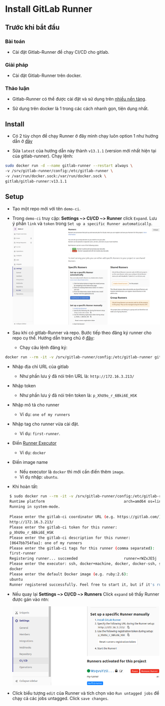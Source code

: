 # Install GitLab Runner

## Trước khi bắt đầu

### Bài toán

- Cài đặt Gitlab-Runner để chạy CI/CD cho gitlab.

### Giải pháp

- Cài đặt Gitlab-Runner trên docker.

### Thảo luận

- Gitlab-Runner có thể được cài đặt và sử dụng trên [nhiều nền tảng](https://docs.gitlab.com/runner/install/).

- Sử dụng trên docker là 1 trong các cách nhanh gọn, tiện dụng nhất.

## Install

- Có 2 tùy chọn để chạy Runner ở đây mình chạy luôn option 1 như hướng dẫn ở [đây](https://docs.gitlab.com/runner/install/docker.html#option-1-use-local-system-volume-mounts-to-start-the-runner-container)

- Sửa `latest` của hướng dẫn này thành `v13.1.1` (version mới nhất hiện tại của gitlab-runner). Chạy lệnh:

```sh linenums="1"
sudo docker run -d --name gitlab-runner --restart always \
-v /srv/gitlab-runner/config:/etc/gitlab-runner \
-v /var/run/docker.sock:/var/run/docker.sock \
gitlab/gitlab-runner:v13.1.1
```

## Setup

- Tạo một repo mới với tên `demo-ci`.
- Trong `demo-ci` truy cập: **Settings ~> CI/CD ~> Runner** click `Expand`. Lưu ý phần `link` và `token` trong `Set up a specific Runner automatically`.
  ![repo-without-runner](../../images/2020/20200717-gitlab-without-runner.png)

- Sau khi có gitlab-Runner và repo. Bước tiếp theo đăng ký runner cho repo cụ thể. Hướng dẫn trang chủ ở [đây](https://docs.gitlab.com/runner/register/index.html#docker):

  - Chạy câu lệnh đăng ký:

```sh linenums="1"
docker run --rm -it -v /srv/gitlab-runner/config:/etc/gitlab-runner gitlab/gitlab-runner:v13.1.1 register
```

- Nhập địa chỉ URL của gitlab

  - Như phần lưu ý đã nói trên URL là: `http://172.16.3.213/`

- Nhập token

  - Như phần lưu ý đã nói trên token là: `p_XhU9o_r_6Bki6E_HSK`

- Nhập mô tả cho runner

  - Ví dụ: `one of my runners`

- Nhập tag cho runner vừa cài đặt.

  - Ví dụ: `first-runner`.

- Điền [Runner Executor](https://docs.gitlab.com/runner/executors/README.html)

  - Ví dụ: `docker`

- Điền image name

  - Nếu executor là `docker` thì mới cần điền thêm `image`.
  - Ví dụ nhập: `ubuntu`.

- Khi hoàn tất:

```sh linenums="1"
  $ sudo docker run --rm -it -v /srv/gitlab-runner/config:/etc/gitlab-runner gitlab/gitlab-runner:v13.1.1 register
  Runtime platform                                    arch=amd64 os=linux pid=6 revision=6fbc7474 version=13.1.1
  Running in system-mode.

  Please enter the gitlab-ci coordinator URL (e.g. https://gitlab.com/):
  http://172.16.3.213/
  Please enter the gitlab-ci token for this runner:
  p_XhU9o_r_6Bki6E_HSK
  Please enter the gitlab-ci description for this runner:
  [0647bb754faa]: one of my runners
  Please enter the gitlab-ci tags for this runner (comma separated):
  first-runner
  Registering runner... succeeded                     runner=rWZxJE5j
  Please enter the executor: ssh, docker+machine, docker, docker-ssh, shell, virtualbox, docker-ssh+machine, kubernetes, custom, parallels:
  docker
  Please enter the default Docker image (e.g. ruby:2.6):
  ubuntu
  Runner registered successfully. Feel free to start it, but if it's running already the config should be automatically reloaded!
```

- Nếu quay lại **Settings ~> CI/CD ~> Runners** Click `expand` sẽ thấy Runner được gán vào ntn:

  ![runner assigned](../../images/2020/20200717-runner-assigned.png)

- Click biểu tượng `edit` của Runner và tích chọn vào `Run untagged jobs` để chạy cả các jobs untagged. Click `save changes`.
